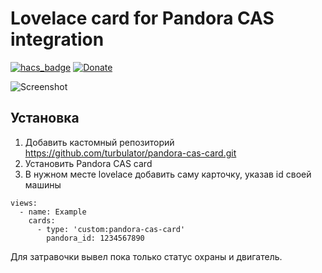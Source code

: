 # Lovelace card for Pandora CAS integration

[![hacs_badge](https://img.shields.io/badge/HACS-Custom-orange.svg)](https://github.com/custom-components/hacs)
[![Donate](https://img.shields.io/badge/donate-Yandex-orange.svg)](https://money.yandex.ru/to/41001690673042)

![Screenshot](https://github.com/turbulator/pandora-cas-card/raw/master/images/screenshot.png)

## Установка

1. Добавить кастомный репозиторий https://github.com/turbulator/pandora-cas-card.git
2. Установить Pandora CAS card
3. В нужном месте lovelace добавить саму карточку, указав id своей машины

```
views:
  - name: Example
    cards:
      - type: 'custom:pandora-cas-card'
        pandora_id: 1234567890
```

Для затравочки вывел пока только статус охраны и двигатель.
